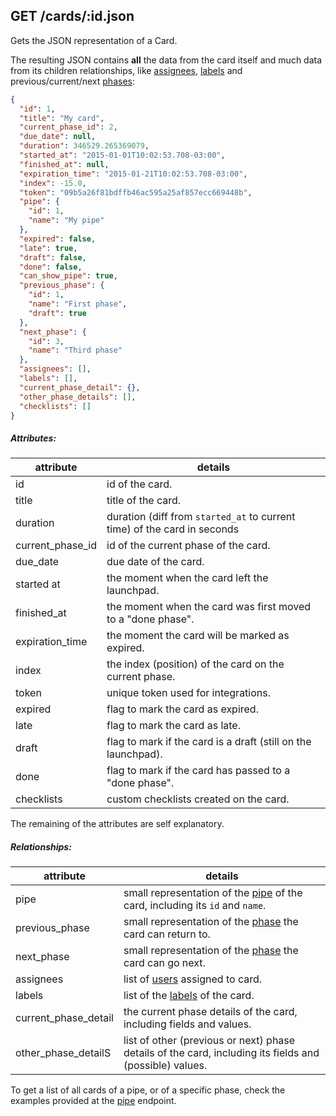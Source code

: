 ## GET /cards/:id.json

Gets the JSON representation of a Card. 

The resulting JSON contains **all** the data from the card itself and much data from its children relationships, like [assignees](user.md), [labels](label.md) and previous/current/next [phases](phase.md):

```json
{
  "id": 1,
  "title": "My card",
  "current_phase_id": 2,
  "due_date": null,
  "duration": 346529.265369079,
  "started_at": "2015-01-01T10:02:53.708-03:00",
  "finished_at": null,
  "expiration_time": "2015-01-21T10:02:53.708-03:00",
  "index": -15.0,
  "token": "09b5a26f81bdffb46ac595a25af857ecc669448b",
  "pipe": {
    "id": 1,
    "name": "My pipe"
  },
  "expired": false,
  "late": true,
  "draft": false,
  "done": false,
  "can_show_pipe": true,
  "previous_phase": {
    "id": 1,
    "name": "First phase",
    "draft": true
  },
  "next_phase": {
    "id": 3,
    "name": "Third phase"
  },
  "assignees": [],
  "labels": [],
  "current_phase_detail": {},
  "other_phase_details": [],
  "checklists": []
}
```
##### Attributes:

| attribute | details |
| -- | -- |
| id | id of the card. |
| title | title of the card. |
| duration | duration (diff from `started_at` to current time) of the card in seconds |
| current_phase_id | id of the current phase of the card. |
| due_date | due date of the card. |
| started at | the moment when the card left the launchpad. |
| finished_at | the moment when the card was first moved to a "done phase". |
| expiration_time | the moment the card will be marked as expired. |
| index | the index (position) of the card on the current phase.  |
| token | unique token used for integrations. |
| expired | flag to mark the card as expired. |
| late | flag to mark the card as late. |
| draft | flag to mark if the card is a draft (still on the launchpad). |
| done | flag to mark if the card has passed to a "done phase". |
| checklists | custom checklists created on the card. |

The remaining of the attributes are self explanatory.

##### Relationships:

| attribute | details |
| -- | -- |
| pipe | small representation of the [pipe]("pipe.md") of the card, including its `id` and `name`. |
| previous_phase | small representation of the [phase]("phase.md") the card can return to. |
| next_phase | small representation of the [phase]("phase.md") the card can go next. |
| assignees | list of [users]("user.md") assigned to card. |
| labels | list of the [labels]("label.md") of the card. |
| current_phase_detail | the current phase details of the card, including fields and values. |
| other_phase_detailS | list of other (previous or next) phase details of the card, including its fields and (possible) values. |

To get a list of all cards of a pipe, or of a specific phase, check the examples provided at the [pipe](pipe.md) endpoint.
